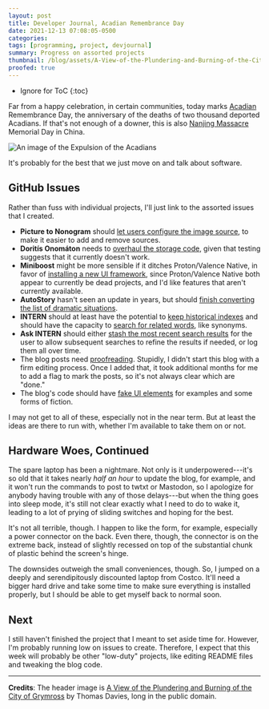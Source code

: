 ```yaml
---
layout: post
title: Developer Journal, Acadian Remembrance Day
date: 2021-12-13 07:08:05-0500
categories:
tags: [programming, project, devjournal]
summary: Progress on assorted projects
thumbnail: /blog/assets/A-View-of-the-Plundering-and-Burning-of-the-City-of-Grymross-by-Thomas-Davies.png
proofed: true
---
```


* Ignore for ToC
{:toc}

Far from a happy celebration, in certain communities, today marks [Acadian](https://en.wikipedia.org/wiki/Acadians) Remembrance Day, the anniversary of the deaths of two thousand deported Acadians.  If that's not enough of a downer, this is also [Nanjing Massacre](https://en.wikipedia.org/wiki/Nanjing_Massacre) Memorial Day in China.

![An image of the Expulsion of the Acadians](/blog/assets/A-View-of-the-Plundering-and-Burning-of-the-City-of-Grymross-by-Thomas-Davies.png "The expulsion of the Acadians and attack on Grymross")

It's probably for the best that we just move on and talk about software.

## GitHub Issues

Rather than fuss with individual projects, I'll just link to the assorted issues that I created.

 * **Picture to Nonogram** should [let users configure the image source](https://github.com/jcolag/picture-nonogram/issues/2), to make it easier to add and remove sources.
 * **Doritís Onomáton** needs to [overhaul the storage code](https://github.com/jcolag/doritis-onomaton/issues/1), given that testing suggests that it currently doesn't work.
 * **Miniboost** might be more sensible if it ditches Proton/Valence Native, in favor of [installing a new UI framework](https://github.com/jcolag/Miniboost/issues/21), since Proton/Valence Native both appear to currently be dead projects, and I'd like features that aren't currently available.
 * **AutoStory** hasn't seen an update in years, but should [finish converting the list of dramatic situations](https://github.com/jcolag/AutoStory/issues/1).
 * **INTERN** should at least have the potential to [keep historical indexes](https://github.com/jcolag/intern/issues/6) and should have the capacity to [search for related words](https://github.com/jcolag/intern/issues/7), like synonyms.
 * **Ask INTERN** should either [stash the most recent search results](https://github.com/jcolag/ask-intern/issues/2) for the user to allow subsequent searches to refine the results if needed, or log them all over time.
 * The blog posts need [proofreading](https://github.com/jcolag/entropy-arbitrage/issues/1).  Stupidly, I didn't start this blog with a firm editing process.  Once I added that, it took additional months for me to add a flag to mark the posts, so it's not always clear which are "done."
 * The blog's code should have [fake UI elements](https://github.com/jcolag/entropy-arbitrage-code/issues/5) for examples and some forms of fiction.

I may not get to all of these, especially not in the near term.  But at least the ideas are there to run with, whether I'm available to take them on or not.

## Hardware Woes, Continued

The spare laptop has been a nightmare.  Not only is it underpowered---it's so old that it takes nearly *half an hour* to update the blog, for example, and it won't run the commands to post to twtxt or Mastodon, so I apologize for anybody having trouble with any of those delays---but when the thing goes into sleep mode, it's still not clear exactly what I need to do to wake it, leading to a lot of prying of sliding switches and hoping for the best.

It's not all terrible, though.  I happen to like the form, for example, especially a power connector on the back.  Even there, though, the connector is on the extreme back, instead of slightly recessed on top of the substantial chunk of plastic behind the screen's hinge.

The downsides outweigh the small conveniences, though.  So, I jumped on a deeply and serendipitously discounted laptop from Costco.  It'll need a bigger hard drive and take some time to make sure everything is installed properly, but I should be able to get myself back to normal soon.

## Next

I still haven't finished the project that I meant to set aside time for.  However, I'm probably running low on issues to create.  Therefore, I expect that this week will probably be other "low-duty" projects, like editing README files and tweaking the blog code.

* * *

**Credits**:  The header image is [A View of the Plundering and Burning of the City of Grymross](https://commons.wikimedia.org/wiki/File:A_View_of_the_Plundering_and_Burning_of_the_City_of_Grymross,_by_Thomas_Davies,_1758.JPG) by Thomas Davies, long in the public domain.
